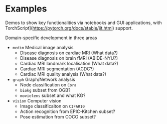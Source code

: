 # Examples

Demos to show key functionalities via notebooks and GUI applications, with TorchScript](https://pytorch.org/docs/stable/jit.html) support.

Domain-specific development in three areas

* `medim` Medical image analysis
  * Disease diagnosis on cardiac MRI (What data?)
  * Disease diagnosis on brain fMRI (ABIDE-NYU?)
  * Cardiac MRI landmark localisation (What data?)
  * Cardiac MRI segmentation (ACDC?)
  * Cardiac MRI quality analysis (What data?)
* `graph` Graph/Network analysis
  * Node classification on `Cora`
  * `biokg` subset from OGB?
  * `movielens` subset and what KG?
* `vision` Computer vision  
  * Image classificaiton on `CIFAR10`
  * Action recognition from EPIC-Kitchen subset?
  * Pose estimation from COCO subset?
